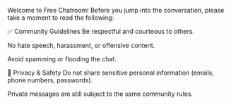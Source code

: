 Welcome to Free Chatroom!
Before you jump into the conversation, please take a moment to read the following:

✅ Community Guidelines
Be respectful and courteous to others.

No hate speech, harassment, or offensive content.

Avoid spamming or flooding the chat.

🔐 Privacy & Safety
Do not share sensitive personal information (emails, phone numbers, passwords).

Private messages are still subject to the same community rules.
